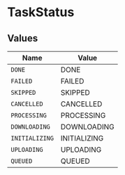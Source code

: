 # TaskStatus


## Values

| Name           | Value          |
| -------------- | -------------- |
| `DONE`         | DONE           |
| `FAILED`       | FAILED         |
| `SKIPPED`      | SKIPPED        |
| `CANCELLED`    | CANCELLED      |
| `PROCESSING`   | PROCESSING     |
| `DOWNLOADING`  | DOWNLOADING    |
| `INITIALIZING` | INITIALIZING   |
| `UPLOADING`    | UPLOADING      |
| `QUEUED`       | QUEUED         |